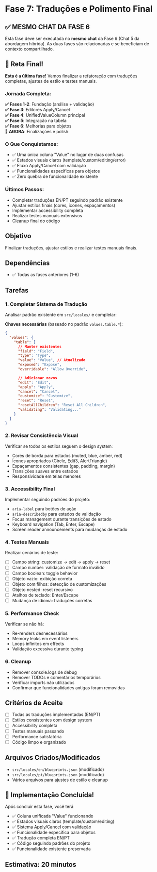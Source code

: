 # Fase 7: Traduções e Polimento Final

## ✅ MESMO CHAT DA FASE 6

Esta fase deve ser executada no **mesmo chat** da Fase 6 (Chat 5 da abordagem híbrida). As duas fases são relacionadas e se beneficiam de contexto compartilhado.

## 🏁 Reta Final!

**Esta é a última fase!** Vamos finalizar a refatoração com traduções completas, ajustes de estilo e testes manuais.

### **Jornada Completa:**

**✅ Fases 1-2**: Fundação (análise + validação)  
**✅ Fase 3**: Editores Apply/Cancel  
**✅ Fase 4**: UnifiedValueColumn principal  
**✅ Fase 5**: Integração na tabela  
**✅ Fase 6**: Melhorias para objetos  
**🎯 AGORA**: Finalizações e polish

### **O Que Conquistamos:**

- ✅ Uma única coluna "Value" no lugar de duas confusas
- ✅ Estados visuais claros (template/custom/editing/error)
- ✅ Fluxo Apply/Cancel com validação
- ✅ Funcionalidades específicas para objetos
- ✅ Zero quebra de funcionalidade existente

### **Últimos Passos:**

- Completar traduções EN/PT seguindo padrão existente
- Ajustar estilos finais (cores, ícones, espaçamentos)
- Implementar accessibility completa
- Realizar testes manuais extensivos
- Cleanup final do código

## Objetivo

Finalizar traduções, ajustar estilos e realizar testes manuais finais.

## Dependências

- ✅ Todas as fases anteriores (1-6)

## Tarefas

### 1. Completar Sistema de Tradução

Analisar padrão existente em `src/locales/` e completar:

**Chaves necessárias** (baseado no padrão `values.table.*`):

```json
{
  "values": {
    "table": {
      // Manter existentes
      "field": "Field",
      "type": "Type",
      "value": "Value", // Atualizado
      "exposed": "Expose",
      "overridable": "Allow Override",

      // Adicionar novos
      "edit": "Edit",
      "apply": "Apply",
      "cancel": "Cancel",
      "customize": "Customize",
      "reset": "Reset",
      "resetAllChildren": "Reset All Children",
      "validating": "Validating..."
    }
  }
}
```

### 2. Revisar Consistência Visual

Verificar se todos os estilos seguem o design system:

- Cores de borda para estados (muted, blue, amber, red)
- Ícones apropriados (Circle, Edit3, AlertTriangle)
- Espaçamentos consistentes (gap, padding, margin)
- Transições suaves entre estados
- Responsividade em telas menores

### 3. Accessibility Final

Implementar seguindo padrões do projeto:

- `aria-label` para botões de ação
- `aria-describedby` para estados de validação
- Focus management durante transições de estado
- Keyboard navigation (Tab, Enter, Escape)
- Screen reader announcements para mudanças de estado

### 4. Testes Manuais

Realizar cenários de teste:

- [ ] Campo string: customize → edit → apply → reset
- [ ] Campo number: validação de formato inválido
- [ ] Campo boolean: toggle behavior
- [ ] Objeto vazio: exibição correta
- [ ] Objeto com filhos: detecção de customizações
- [ ] Objeto nested: reset recursivo
- [ ] Atalhos de teclado: Enter/Escape
- [ ] Mudança de idioma: traduções corretas

### 5. Performance Check

Verificar se não há:

- Re-renders desnecessários
- Memory leaks em event listeners
- Loops infinitos em effects
- Validação excessiva durante typing

### 6. Cleanup

- Remover console.logs de debug
- Remover TODOs e comentários temporários
- Verificar imports não utilizados
- Confirmar que funcionalidades antigas foram removidas

## Critérios de Aceite

- [ ] Todas as traduções implementadas (EN/PT)
- [ ] Estilos consistentes com design system
- [ ] Accessibility completa
- [ ] Testes manuais passando
- [ ] Performance satisfatória
- [ ] Código limpo e organizado

## Arquivos Criados/Modificados

- `src/locales/en/blueprints.json` (modificado)
- `src/locales/pt/blueprints.json` (modificado)
- Vários arquivos para ajustes de estilo e cleanup

## 🎉 Implementação Concluída!

Após concluir esta fase, você terá:

- ✅ Coluna unificada "Value" funcionando
- ✅ Estados visuais claros (template/custom/editing)
- ✅ Sistema Apply/Cancel com validação
- ✅ Funcionalidade específica para objetos
- ✅ Tradução completa EN/PT
- ✅ Código seguindo padrões do projeto
- ✅ Funcionalidade existente preservada

## Estimativa: 20 minutos
